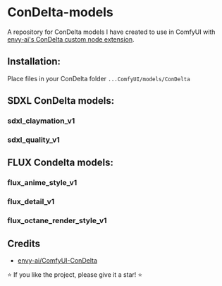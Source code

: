 # ConDelta-models
A repository for ConDelta models I have created to use in ComfyUI with [envy-ai's ConDelta custom node extension](https://github.com/envy-ai/ComfyUI-ConDelta).

## Installation:
Place files in your ConDelta folder `...ComfyUI/models/ConDelta`

## SDXL ConDelta models:
### sdxl_claymation_v1
### sdxl_quality_v1

## FLUX Condelta models:
### flux_anime_style_v1
### flux_detail_v1
### flux_octane_render_style_v1

## Credits
- [envy-ai/ComfyUI-ConDelta](https://github.com/envy-ai/ComfyUI-ConDelta)

⭐ If you like the project, please give it a star! ⭐
